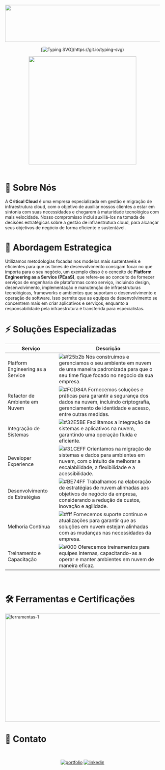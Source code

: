 <div style="display: inline_block" align="center"><br>
<img align="center" alt="HTML" height="120" width="2000" src="https://i.ibb.co/1rj6kZc/cc-bord.png">

<img height="2" width="1000" src="https://i.ibb.co/1XBDN6P/Ativo-13.png" alt="Ativo-13">

[![Typing SVG](https://readme-typing-svg.demolab.com?font=Source+Code+Pro&weight=600&size=25&pause=1000&color=31CEFF&center=true&vCenter=true&random=false&width=435&lines=Acelere+seu+futuro!)](https://git.io/typing-svg)

<img height="350" src="https://i.imgur.com/ot2rtaS.gif">

</div>

<br>
<img height="2" width="1000" src="https://i.ibb.co/1XBDN6P/Ativo-13.png" alt="Ativo-13">
<br>

# 👋 Sobre Nós

A **Critical Cloud** é uma empresa especializada em gestão e migração de infraestrutura cloud, com o objetivo de auxiliar nossos clientes a estar em sintonia com suas necessidades e chegarem à maturidade tecnológica com mais velocidade. 
Nosso compromisso inclui auxiliá-los na tomada de decisões estratégicas sobre a gestão de infraestrutura cloud, para alcançar seus objetivos de negócio de forma eficiente e sustentável. 

# 🧠 Abordagem Estrategica 

Utilizamos metodologias focadas nos modelos mais sustentaveis e eficientes para que os times de desenvolvimento consigam focar no que importa para o seu negócio, um exemplo disso é o cenceito de **Platform Engineering as a Service (PEaaS)**, que refere-se ao conceito de fornecer serviços de engenharia de plataformas como serviço, incluindo design, desenvolvimento, implementação e manutenção de infraestruturas tecnológicas, frameworks e ambientes que suportam o desenvolvimento e operação de software. 
Isso permite que as equipes de desenvolvimento se concentrem mais em criar aplicativos e serviços, enquanto a responsabilidade pela infraestrutura é transferida para especialistas.

# ⚡️ Soluções Especializadas

| Serviço              | Descrição                                               |
| ----------------- | ---------------------------------------------------------------- |
| Platform Engineering as a Service       | ![#f25b2b](https://via.placeholder.com/10/f25b2b?text=+) Nós construímos  e gerenciamos o seu ambiente em nuvem de uma maneira padronizada para que o seu time fique focado no negocio da sua empresa.  |
| Refactor de Ambiente em Nuvem       | ![#FCD84A](https://via.placeholder.com/10/FCD84A?text=+) Fornecemos soluções e práticas para garantir a segurança dos dados na nuvem, incluindo criptografia, gerenciamento de identidade e acesso, entre outras medidas. |
| Integração de Sistemas       | ![#32E5BE](https://via.placeholder.com/10/32E5BE?text=+) Facilitamos a integração de sistemas e aplicativos na nuvem, garantindo uma operação fluida e eficiente. |
| Developer Experience       | ![#31CEFF](https://via.placeholder.com/10/31CEFF?text=+) Orientamos na migração de sistemas e dados para ambientes em nuvem, com o intuito de melhorar a escalabilidade, a flexibilidade e a acessibilidade. |
| Desenvolvimento de Estratégias       | ![#BE74FF](https://via.placeholder.com/10/BE74FF?text=+) Trabalhamos na elaboração de estratégias de nuvem alinhadas aos objetivos de negócio da empresa, considerando a redução de custos, inovação e agilidade. |
| Melhoria Contínua       | ![#fff](https://via.placeholder.com/10/fff?text=+) Fornecemos suporte contínuo e atualizações para garantir que as soluções em nuvem estejam alinhadas com as mudanças nas necessidades da empresa. |
| Treinamento e Capacitação       | ![#000](https://via.placeholder.com/10/000?text=+) Oferecemos treinamentos para equipes internas, capacitando-as a operar e manter ambientes em nuvem de maneira eficaz. |

<br>
<img height="2" width="1000" src="https://i.ibb.co/1XBDN6P/Ativo-13.png" alt="Ativo-13">
<br>

# 🛠 Ferramentas e Certificações

<img height="350" width="2000" src="https://i.ibb.co/fFVDYpW/ferramentas-1.png" alt="ferramentas-1" >

# 🔗 Contato
<div style="display: inline_block" align="center"><br>

[![portfolio](https://img.shields.io/badge/site_critical_cloud-BE74FF?style=for-the-badge&logo=ko-fi&logoColor=white)](https://criticalcloud.io/)
[![linkedin](https://img.shields.io/badge/linkedin-0A66C2?style=for-the-badge&logo=linkedin&logoColor=white)](https://br.linkedin.com/company/criticalcloud)

</div>

<img height="2" width="1000" src="https://i.ibb.co/1XBDN6P/Ativo-13.png" alt="Ativo-13">
